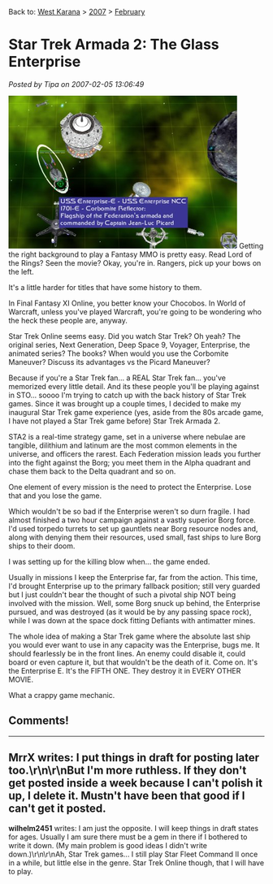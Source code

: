 Back to: [West Karana](/posts/westkarana.md) > [2007](/posts/2007/westkarana.md) > [February](./westkarana.md)
# Star Trek Armada 2: The Glass Enterprise

*Posted by Tipa on 2007-02-05 13:06:49*

![sta2.jpg](../../../uploads/2007/02/sta2.jpg)
Getting the right background to play a Fantasy MMO is pretty easy. Read Lord of the Rings? Seen the movie? Okay, you're in. Rangers, pick up your bows on the left.

It's a little harder for titles that have some history to them.



In Final Fantasy XI Online, you better know your Chocobos. In World of Warcraft, unless you've played Warcraft, you're going to be wondering who the heck these people are, anyway.

Star Trek Online seems easy. Did you watch Star Trek? Oh yeah? The original series, Next Generation, Deep Space 9, Voyager, Enterprise, the animated series? The books? When would you use the Corbomite Maneuver? Discuss its advantages vs the Picard Maneuver?

Because if you're a Star Trek fan... a REAL Star Trek fan... you've memorized every little detail. And its these people you'll be playing against in STO... soooo I'm trying to catch up with the back history of Star Trek games. Since it was brought up a couple times, I decided to make my inaugural Star Trek game experience (yes, aside from the 80s arcade game, I have not played a Star Trek game before) Star Trek Armada 2.

STA2 is a real-time strategy game, set in a universe where nebulae are tangible, dilithium and latinum are the most common elements in the universe, and officers the rarest. Each Federation mission leads you further into the fight against the Borg; you meet them in the Alpha quadrant and chase them back to the Delta quadrant and so on.

One element of every mission is the need to protect the Enterprise. Lose that and you lose the game.

Which wouldn't be so bad if the Enterprise weren't so durn fragile. I had almost finished a two hour campaign against a vastly superior Borg force. I'd used torpedo turrets to set up gauntlets near Borg resource nodes and, along with denying them their resources, used small, fast ships to lure Borg ships to their doom.

I was setting up for the killing blow when... the game ended.

Usually in missions I keep the Enterprise far, far from the action. This time, I'd brought Enterprise up to the primary fallback position; still very guarded but I just couldn't bear the thought of such a pivotal ship NOT being involved with the mission. Well, some Borg snuck up behind, the Enterprise pursued, and was destroyed (as it would be by any passing space rock), while I was down at the space dock fitting Defiants with antimatter mines.

The whole idea of making a Star Trek game where the absolute last ship you would ever want to use in any capacity was the Enterprise, bugs me. It should fearlessly be in the front lines. An enemy could disable it, could board or even capture it, but that wouldn't be the death of it. Come on. It's the Enterprise E. It's the FIFTH ONE. They destroy it in EVERY OTHER MOVIE.

What a crappy game mechanic.
## Comments!
---
**MrrX** writes: I put things in draft for posting later too.\r\n\r\nBut I'm more ruthless.     If they don't get posted inside a week because I can't polish it up, I delete it.     Mustn't have been that good if I can't get it posted.
---
**wilhelm2451** writes: I am just the opposite.  I will keep things in draft states for ages.  Usually I am sure there must be a gem in there if I bothered to write it down. (My main problem is good ideas I didn't write down.)\r\n\r\nAh, Star Trek games...  I still play Star Fleet Command II once in a while, but little else in the genre.  Star Trek Online though, that I will have to play.
